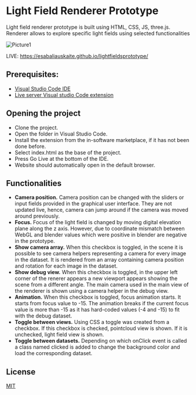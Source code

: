 # Light Field Renderer Prototype

Light field renderer prototype is built using HTML, CSS, JS, three.js. Renderer allows to explore specific light fields using selected functionalities

![Picture1](https://user-images.githubusercontent.com/59394960/155564486-726ecc41-f6d1-4af9-8ab8-5585beff97ce.png)

LIVE: https://esabaliauskaite.github.io/lightfieldsprototype/

## Prerequisites:
- [Visual Studio Code IDE](https://visualstudio.microsoft.com/)
- [Live server Visual studio Code extension](https://marketplace.visualstudio.com/items?itemName=ritwickdey.LiveServer)

## Opening the project
- Clone the project. 
- Open the folder in Visual Studio Code. 
- Install the extension from the in-software marketplace, if it has not been done before. 
- Select index.html as the base of the project. 
- Press Go Live at the bottom of the IDE. 
- Website should automatically open in the default browser.

## Functionalities
- **Camera position.** Camera position can be changed with the sliders or input fields provided in the graphical user interface. They are not updated live, hence, camera can jump around if the camera was moved around previously.
- **Focus.** Focus of the light field is changed by moving digital elevation plane along the z axis. However, due to coordinate mismatch between WebGL and blender values which were positive in blender are negative in the prototype.
- **Show camera array.** When this checkbox is toggled, in the scene it is possible to see camera helpers representing a camera for every image in the dataset. It is rendered from an array containing camera position and rotation for each image in the dataset.
- **Show debug view.** When this checkbox is toggled, in the upper left corner of the renerer appears a new viewport appears showing the scene from a different angle. The main camera used in the main view of the renderer is shown using a camera helper in the debug view.
- **Animation.** When this checkbox is toggled, focus animation starts. It starts from focus value to -15. The animation breaks if the current focus value is more than -15 as it has hard-coded values (-4 and -15) to fit with the debug dataset.
- **Toggle between views.** Using CSS a toggle was created from a checkbox. If this checkbox is checked, pointcloud view is shown. If it is unchecked, light field view is shown.
- **Toggle between datasets.** Depending on which onClick event is called a class named clicked is added to change the background color and load the corresponding dataset.

## License
[MIT](https://choosealicense.com/licenses/mit/)
